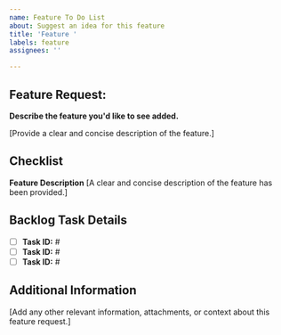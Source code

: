 ```yaml
---
name: Feature To Do List
about: Suggest an idea for this feature
title: 'Feature '
labels: feature
assignees: ''

---
```


## Feature Request: 

**Describe the feature you'd like to see added.**

[Provide a clear and concise description of the feature.]

## Checklist

**Feature Description**
  [A clear and concise description of the feature has been provided.]


## Backlog Task Details

- [ ] **Task ID:** #
- [ ] **Task ID:** #
- [ ] **Task ID:** #

## Additional Information

[Add any other relevant information, attachments, or context about this feature request.]
